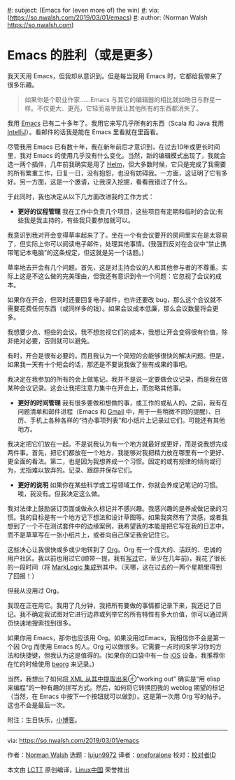 [#]: collector: (lujun9972)
[#]: translator: (oneforalone)
[#]: reviewer: ( )
[#]: publisher: ( )
[#]: url: ( )
[#]: subject: (Emacs for (even more of) the win)
[#]: via: (https://so.nwalsh.com/2019/03/01/emacs)
[#]: author: (Norman Walsh https://so.nwalsh.com)

Emacs 的胜利（或是更多）
======

我天天用 Emacs，但我却从意识到。但是每当我用 Emacs 时，它都给我带来了很多乐趣。

>如果你是个职业作家……Emacs 与其它的编辑器的相比就如皓日与群星一样。不仅更大、更亮，它轻而易举就让其他所有的东西都消失了。

我用 [Emacs][1] 已有二十多年了。我用它来写几乎所有的东西（Scala 和 Java 我用 [IntelliJ][2]）。看邮件的话我是能在 Emacs 里看就在里面看。

尽管我用 Emacs 已有数十年，我在新年前后才意识到，在过去10年或更长时间里，我对 Emacs 的使用几乎没有什么变化。当然，新的编辑模式出现了，我就会选一两个插件，几年前我确实是用了 [Helm][3]，但大多数时候，它只是完成了我需要的所有繁重工作，日复一日，没有抱怨，也没有妨碍我。一方面，这证明了它有多好。另一方面，这是一个邀请，让我深入挖掘，看看我错过了什么。

于此同时，我也决定从以下几方面改进我的工作方式：

  * **更好的议程管理** 我在工作中负责几个项目，这些项目有定期和临时的会议;有些我是我主持的，有些我只要参加就可以。

我意识到我对开会变得草率起来了了。坐在一个有会议要开的房间里实在是太容易了，但实际上你可以阅读电子邮件，处理其他事情。(我强烈反对在会议中“禁止携带笔记本电脑”的这条规定，但这就是另一个话题。)

草率地去开会有几个问题。首先，这是对主持会议的人和其他参与者的不尊重。实际上这是不这么做的完美理由，但我还有意识到令一个问题：它忽视了会议的成本。

如果你在开会，但同时还要回复电子邮件，也许还要改 bug，那么这个会议就不需要花费任何东西（或同样多的钱）。如果会议成本低廉，那么会议数量将会更多。

我想要少点、短些的会议。我不想忽视它们的成本，我想让开会变得很有价值，除非绝对必要，否则就可以避免。

有时，开会是很有必要的。而且我认为一个简短的会能够很快的解决问题。但是，如果我一天有十个短会的话，那还是不要说我做了些有成果的事吧。

我决定在我参加的所有的会上做笔记。我并不是说一定要做会议记录，而是我在做某种会议记录。这会让我把注意力集中在开会上，而忽略其他事。

  * **更好的时间管理** 我有很多要做和想做的事，或工作的或私人的。之前，我有在问题清单和邮件进程（Emacs 和 [Gmail][4] 中，用于一些稍微不同的提醒）、日历、手机上各种各样的“待办事项列表”和小纸片上记录过它们。可能还有其他地方。

我决定把它们放在一起。不是说我认为有一个地方就最好或更好，而是说我想完成两件事。首先，把它们都放在一个地方，我能够对我把精力放在哪里有一个更好、更全面的看法。第二，也是因为我想养成一个习惯。固定的或有规律的倾向或行为，尤指难以放弃的。记录、跟踪并保存它们。

  * **更好的说明** 如果你在某些科学或工程领域工作，你就会养成记笔记的习惯。唉，我没有。但我决定这么做。

我对法律上鼓励装订页面或做永久标记并不感兴趣。我感兴趣的是养成做记录的习惯。我的目标是有一个地方记下想法和设计草图等。如果我突然有了灵感，或者我想到了一个不在测试套件中的边缘案例，我希望我的本能是把它写在我的日志中，而不是草草写在一张小纸片上，或者向自己保证我会记住它。



这些决心让我很快或多或少地转到了 [Org][6]。Org 有一个庞大的、活跃的、忠诚的用户社区。我以前也用过它(顺带一提，我有[写过][7]它，至少在几年前)，我花了很长的一段时间（将 [MarkLogic 集成][8]到其中。（天哪，这在过去的一两个星期里得到了回报！）

但我从没用过 Org。

我现在正在用它。我用了几分钟，我把所有要做的事情都记录下来，我还记了日记。我不确定我试图对它进行边界或列举它的所有特性有多大价值，你可以通过网页快速地搜索找到很多。

如果你用 Emacs，那你也应该用 Org。如果没用过Emacs，我相信你不会是第一个因 Org 而使用 Emacs 的人。Org 可以做很多。它需要一点时间来学习你的方法和快捷键，但我认为这是值得的。(如果你的口袋中有一台 [iOS][9] 设备，我推荐你在忙的时候使用 [beorg][10] 来记录。)

当然，我想出了如何[将 XML 从其中提取出来][11]⊕“working out” 确实是“用 elisp 来编程”的一种有趣的拼写方式。然后，如何将它转换回我的 weblog 期望的标记（当然，在 Emacs 中按下一个按钮就可以做到）。这是第一次用 Org 写的帖子。这也不会是最后一次。

附注：生日快乐，[小博客][12]。

--------------------------------------------------------------------------------

via: https://so.nwalsh.com/2019/03/01/emacs

作者：[Norman Walsh][a]
选题：[lujun9972][b]
译者：[oneforalone](https://github.com/oneforalone)
校对：[校对者ID](https://github.com/校对者ID)

本文由 [LCTT](https://github.com/LCTT/TranslateProject) 原创编译，[Linux中国](https://linux.cn/) 荣誉推出

[a]: https://so.nwalsh.com
[b]: https://github.com/lujun9972
[1]: https://en.wikipedia.org/wiki/Emacs
[2]: https://en.wikipedia.org/wiki/IntelliJ_IDEA
[3]: https://emacs-helm.github.io/helm/
[4]: https://en.wikipedia.org/wiki/Gmail
[5]: https://en.wikipedia.org/wiki/Lab_notebook
[6]: https://en.wikipedia.org/wiki/Org-mode
[7]: https://www.balisage.net/Proceedings/vol17/html/Walsh01/BalisageVol17-Walsh01.html
[8]: https://github.com/ndw/ob-ml-marklogic/
[9]: https://en.wikipedia.org/wiki/IOS
[10]: https://beorgapp.com/
[11]: https://github.com/ndw/org-to-xml
[12]: https://so.nwalsh.com/2017/03/01/helloWorld
